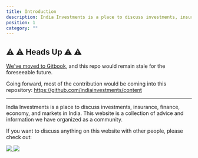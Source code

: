 ```yaml
---
title: Introduction
description: India Investments is a place to discuss investments, insurance, finance, economy, and markets in India. This website is a collection of advice and information we have organized as a community.
position: 1
category: ""
---
```


## ⚠️ ⚠️ Heads Up ⚠️ ⚠️

[We've moved to Gitbook](https://indiainvestments.gitbook.io/content/), and this repo would remain stale for the foreseeable future.

Going forward, most of the contribution would be coming into this repository: https://github.com/indiainvestments/content

---

India Investments is a place to discuss investments, insurance, finance, economy, and markets in India. This website is a collection of advice and information we have organized as a community.

If you want to discuss anything on this website with other people, please check out:

<a aria-label="India Investments Subreddit" href="https://reddit.com/r/indiainvestments">
    <img aria-hidden="true" src="https://img.shields.io/reddit/subreddit-subscribers/indiainvestments?style=social" />
</a>

<a aria-label="Discord Chat Invite" href="https://discord.gg/hqBNg4u">
    <img aria-hidden="true" src="https://img.shields.io/discord/546638391127572500" />
</a>
